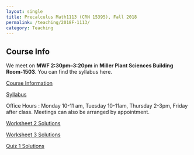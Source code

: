 ```yaml
---
layout: single
title: Precalculus Math1113 (CRN 15395), Fall 2018
permalink: /teaching/2018F-1113/
category: Teaching
---
```

## Course Info
We meet on **MWF 2:30pm&ndash;3:20pm** in **Miller Plant Sciences Building Room-1503**.
You can find the syllabus here.

[Course Information](http://www.math.uga.edu/1113)  

[Syllabus](https://www.dropbox.com/s/zqqrvzj9f4m8k9g/math-1113-syllabus.pdf?dl=0)

  Office Hours : Monday 10-11 am, Tuesday 10-11am, Thursday 2-3pm, Friday after class.
    Meetings can also be arranged by appointment.
    
   [Worksheet 2 Solutions](https://www.dropbox.com/s/a036p548wfo7s7l/Worksheet%202_20180824164907.pdf?dl=0)
   
   [Worksheet 3 Solutions](https://www.dropbox.com/s/kpeqdz964fvcm33/worksheet%203_20180831102121.pdf?dl=0)
   
   [Quiz 1 Solutions](https://www.dropbox.com/s/mumwznthwvsx1jh/Quiz%20one_20180831102036.pdf?dl=0)
